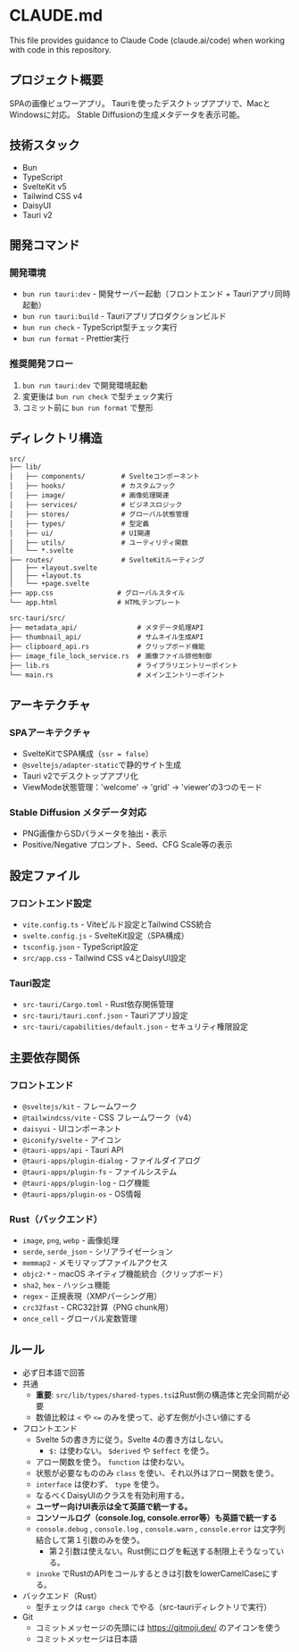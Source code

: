 # CLAUDE.md

This file provides guidance to Claude Code (claude.ai/code) when working with code in this repository.

## プロジェクト概要

SPAの画像ビュワーアプリ。
Tauriを使ったデスクトップアプリで、MacとWindowsに対応。
Stable Diffusionの生成メタデータを表示可能。

## 技術スタック

- Bun
- TypeScript
- SvelteKit v5
- Tailwind CSS v4
- DaisyUI
- Tauri v2

## 開発コマンド

### 開発環境

- `bun run tauri:dev` - 開発サーバー起動（フロントエンド + Tauriアプリ同時起動）
- `bun run tauri:build` - Tauriアプリプロダクションビルド
- `bun run check` - TypeScript型チェック実行
- `bun run format` - Prettier実行

### 推奨開発フロー

1. `bun run tauri:dev` で開発環境起動
2. 変更後は `bun run check` で型チェック実行
3. コミット前に `bun run format` で整形

## ディレクトリ構造

```
src/
├── lib/
│   ├── components/         # Svelteコンポーネント
│   ├── hooks/              # カスタムフック
│   ├── image/              # 画像処理関連
│   ├── services/           # ビジネスロジック
│   ├── stores/             # グローバル状態管理
│   ├── types/              # 型定義
│   ├── ui/                 # UI関連
│   ├── utils/              # ユーティリティ関数
│   └── *.svelte
├── routes/                 # SvelteKitルーティング
│   ├── +layout.svelte
│   ├── +layout.ts
│   └── +page.svelte
├── app.css                # グローバルスタイル
└── app.html               # HTMLテンプレート

src-tauri/src/
├── metadata_api/               # メタデータ処理API
├── thumbnail_api/              # サムネイル生成API
├── clipboard_api.rs            # クリップボード機能
├── image_file_lock_service.rs  # 画像ファイル排他制御
├── lib.rs                      # ライブラリエントリーポイント
└── main.rs                     # メインエントリーポイント
```

## アーキテクチャ

### SPAアーキテクチャ

- SvelteKitでSPA構成（`ssr = false`）
- `@sveltejs/adapter-static`で静的サイト生成
- Tauri v2でデスクトップアプリ化
- ViewMode状態管理：'welcome' → 'grid' → 'viewer'の3つのモード

### Stable Diffusion メタデータ対応

- PNG画像からSDパラメータを抽出・表示
- Positive/Negative プロンプト、Seed、CFG Scale等の表示

## 設定ファイル

### フロントエンド設定

- `vite.config.ts` - Viteビルド設定とTailwind CSS統合
- `svelte.config.js` - SvelteKit設定（SPA構成）
- `tsconfig.json` - TypeScript設定
- `src/app.css` - Tailwind CSS v4とDaisyUI設定

### Tauri設定

- `src-tauri/Cargo.toml` - Rust依存関係管理
- `src-tauri/tauri.conf.json` - Tauriアプリ設定
- `src-tauri/capabilities/default.json` - セキュリティ権限設定

## 主要依存関係

### フロントエンド

- `@sveltejs/kit` - フレームワーク
- `@tailwindcss/vite` - CSS フレームワーク（v4）
- `daisyui` - UIコンポーネント
- `@iconify/svelte` - アイコン
- `@tauri-apps/api` - Tauri API
- `@tauri-apps/plugin-dialog` - ファイルダイアログ
- `@tauri-apps/plugin-fs` - ファイルシステム
- `@tauri-apps/plugin-log` - ログ機能
- `@tauri-apps/plugin-os` - OS情報

### Rust（バックエンド）

- `image`, `png`, `webp` - 画像処理
- `serde`, `serde_json` - シリアライゼーション
- `memmap2` - メモリマップファイルアクセス
- `objc2-*` - macOS ネイティブ機能統合（クリップボード）
- `sha2`, `hex` - ハッシュ機能
- `regex` - 正規表現（XMPパーシング用）
- `crc32fast` - CRC32計算（PNG chunk用）
- `once_cell` - グローバル変数管理

## ルール

- 必ず日本語で回答
- 共通
  - **重要**: `src/lib/types/shared-types.ts`はRust側の構造体と完全同期が必要
  - 数値比較は `<` や `<=` のみを使って、必ず左側が小さい値にする
- フロントエンド
  - Svelte 5の書き方に従う。Svelte 4の書き方はしない。
    - `$:` は使わない。 `$derived` や `$effect` を使う。
  - アロー関数を使う。 `function` は使わない。
  - 状態が必要なもののみ `class` を使い、それ以外はアロー関数を使う。
  - `interface` は使わず、 `type` を使う。
  - なるべくDaisyUIのクラスを有効利用する。
  - **ユーザー向けUI表示は全て英語で統一する。**
  - **コンソールログ（console.log, console.error等）も英語で統一する**
  - `console.debug` , `console.log` , `console.warn` , `console.error` は文字列結合して第１引数のみを使う。
    - 第２引数は使えない。Rust側にログを転送する制限上そうなっている。
  - `invoke` でRustのAPIをコールするときは引数をlowerCamelCaseにする。
- バックエンド（Rust）
  - 型チェックは `cargo check` でやる（src-tauriディレクトリで実行）
- Git
  - コミットメッセージの先頭には https://gitmoji.dev/ のアイコンを使う
  - コミットメッセージは日本語
